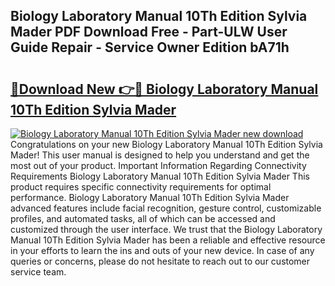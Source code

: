 ## Biology Laboratory Manual 10Th Edition Sylvia Mader PDF Download Free - Part-ULW User Guide Repair - Service Owner Edition bA71h

# <h2><a href="http://bc92275.oget.top/?id=Biology+Laboratory+Manual+10Th+Edition+Sylvia+Mader">🔗Download New 👉🔴 Biology Laboratory Manual 10Th Edition Sylvia Mader</a></h2>

[![Biology Laboratory Manual 10Th Edition Sylvia Mader new download](https://i.imgur.com/5g1atiW.png)](http://bc92275.oget.top/?id=Biology+Laboratory+Manual+10Th+Edition+Sylvia+Mader)
Congratulations on your new Biology Laboratory Manual 10Th Edition Sylvia Mader! This user manual is designed to help you understand and get the most out of your product. Important Information Regarding Connectivity Requirements Biology Laboratory Manual 10Th Edition Sylvia Mader This product requires specific connectivity requirements for optimal performance. Biology Laboratory Manual 10Th Edition Sylvia Mader advanced features include facial recognition, gesture control, customizable profiles, and automated tasks, all of which can be accessed and customized through the user interface. We trust that the Biology Laboratory Manual 10Th Edition Sylvia Mader has been a reliable and effective resource in your efforts to learn the ins and outs of your new device. In case of any queries or concerns, please do not hesitate to reach out to our customer service team.

